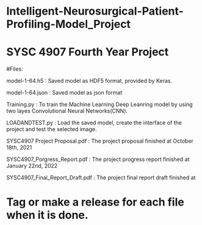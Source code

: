 # Intelligent-Neurosurgical-Patient-Profiling-Model_Project
# SYSC 4907 Fourth Year Project

#Files:

model-1-64.h5 : Saved model as HDF5 format, provided by Keras.

model-1-64.json : Saved model as json format

Training.py : To train the Machine Learning Deep Leanring model by using two layes Convolutional Neural Networks(CNN).

LOADANDTEST.py : Load the saved model, create the interface of the project and test the selected image.

SYSC4907 Project Proposal.pdf : The project proposal finished at October 18th, 2021

SYSC4907_Porgress_Report.pdf : The project progress report finished at January 22nd, 2022

SYSC4907_Final_Report_Draft.pdf : The project final report draft finished at 



# Tag or make a release for each file when it is done.
